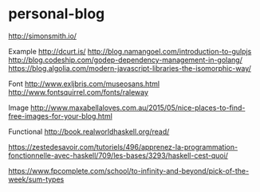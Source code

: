 # personal-blog

http://simonsmith.io/

Example
http://dcurt.is/
http://blog.namangoel.com/introduction-to-gulpjs
http://blog.codeship.com/godep-dependency-management-in-golang/
https://blog.algolia.com/modern-javascript-libraries-the-isomorphic-way/

Font
http://www.exljbris.com/museosans.html
http://www.fontsquirrel.com/fonts/raleway

Image
http://www.maxabellaloves.com.au/2015/05/nice-places-to-find-free-images-for-your-blog.html

Functional
http://book.realworldhaskell.org/read/

https://zestedesavoir.com/tutoriels/496/apprenez-la-programmation-fonctionnelle-avec-haskell/709/les-bases/3293/haskell-cest-quoi/

https://www.fpcomplete.com/school/to-infinity-and-beyond/pick-of-the-week/sum-types
